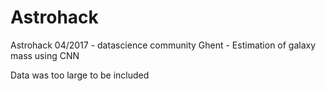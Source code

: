 # Astrohack
Astrohack 04/2017 -  datascience community Ghent - Estimation of galaxy mass using CNN

Data was too large to be included
